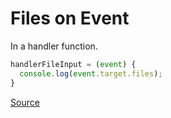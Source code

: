 # Files on Event

In a handler function.

```js
handlerFileInput = (event) {
  console.log(event.target.files);
}
```

[Source](https://medium.com/front-end-hacking/file-input-with-react-js-and-typescript-64dcea4b0a86)
